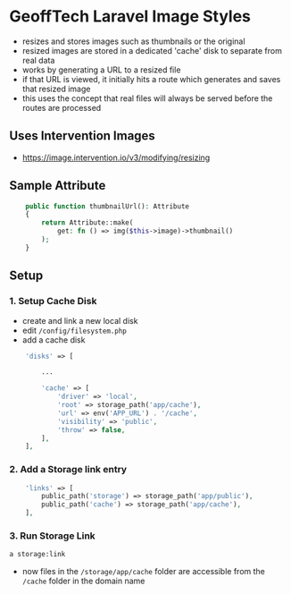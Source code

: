 # GeoffTech Laravel Image Styles

- resizes and stores images such as thumbnails or the original
- resized images are stored in a dedicated 'cache' disk to separate from real data
- works by generating a URL to a resized file
- if that URL is viewed, it initially hits a route which generates and saves that resized image
- this uses the concept that real files will always be served before the routes are processed

## Uses Intervention Images

- https://image.intervention.io/v3/modifying/resizing

## Sample Attribute

```php
    public function thumbnailUrl(): Attribute
    {
        return Attribute::make(
            get: fn () => img($this->image)->thumbnail()
        );
    }
```

## Setup

### 1. Setup Cache Disk

- create and link a new local disk
- edit `/config/filesystem.php`
- add a cache disk

```php
    'disks' => [

        ...

        'cache' => [
            'driver' => 'local',
            'root' => storage_path('app/cache'),
            'url' => env('APP_URL') . '/cache',
            'visibility' => 'public',
            'throw' => false,
        ],
    ],
```

### 2. Add a Storage link entry

```php
    'links' => [
        public_path('storage') => storage_path('app/public'),
        public_path('cache') => storage_path('app/cache'),
    ],
```

### 3. Run Storage Link

```bash
a storage:link
```

- now files in the `/storage/app/cache` folder are accessible from the `/cache` folder in the domain name
